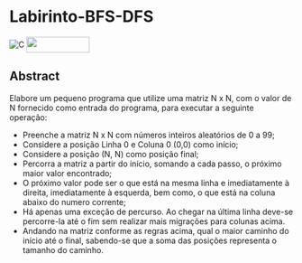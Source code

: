 # Labirinto-BFS-DFS

<div style="display: inline-block;">
<img align="center" alt="C" src="https://img.shields.io/badge/C-00599C?style=for-the-badge&logo=c&logoColor=white" />
<img align="center" height="28px" width="112px" src="https://img.shields.io/badge/Made%20for-VSCode-1f425f.svg"/> 
</a> 
</div>

<p> </p>
<p> </p>

## Abstract

Elabore um pequeno programa que utilize uma matriz N x N, com o valor de N fornecido como entrada do programa, para executar a seguinte operação:
- Preenche a matriz N x N com números inteiros aleatórios de 0 a 99;
- Considere a posição Linha 0 e Coluna 0 (0,0) como início;
- Considere a posição (N, N) como posição final;
- Percorra a matriz a partir do início, somando a cada passo, o próximo maior valor encontrado;
- O próximo valor pode ser o que está na mesma linha e imediatamente à direita, imediatamente à esquerda, bem como, o que está na coluna abaixo do numero corrente;
- Há apenas uma exceção de percurso. Ao chegar na última linha deve-se percorre-la até o fim sem realizar mais migrações para colunas acima. 
- Andando na matriz conforme as regras acima, qual o maior caminho do início até o final, sabendo-se que a soma das posições representa o tamanho do caminho.
